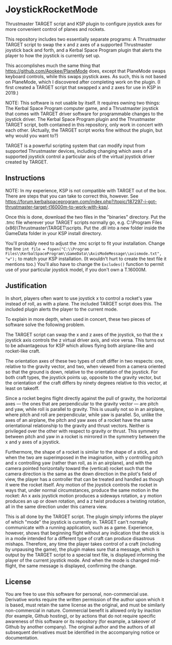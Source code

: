 # JoystickRocketMode
Thrustmaster TARGET script and KSP plugin to configure joystick axes for more convenient control of planes and rockets.

This repository includes two essentially separate programs: A Thrustmaster TARGET script to swap the x and z
axes of a supported Thrustmaster joystick back and forth, and a Kerbal Space Program plugin that alerts the player to
how the joystick is currently set up.

This accomplishes much the same thing that https://github.com/Apokee/PlaneMode does, except that PlaneMode
swaps keyboard controls, while this swaps joystick axes. As such, this is not based on PlaneMode, which I discovered
after completing work on the plugin. (I first created a TARGET script that swapped x and z axes for use in KSP in 2019.)

NOTE: This software is not usable by itself. It requires owning two things: The Kerbal Space Program computer game,
and a Thrustmaster joystick that comes with TARGET driver software for programmable changes to the joystick driver.
The Kerbal Space Program plugin and the Thrustmaster TARGET script, both contained in this repository, only work in
concert with each other. (Actually, the TARGET script works fine without the plugin, but why would you want to?)

TARGET is a powerful scripting system that can modify input from supported Thrustmaster devices, 
including changing which axes of a supported joystick control a particular axis of the virtual joystick 
driver created by TARGET. 

## Instructions

NOTE: In my experience, KSP is not compatible with TARGET out of the box. There are steps that you can take to correct this, however. See https://forum.kerbalspaceprogram.com/index.php?/topic/187297-i-got-thrustmaster-target-t16000m-to-work-with-ksp/.

Once this is done, download the two files in the "binaries" directory. Put the .tmc file wherever your TARGET scripts normally go, e.g. C:\Program Files (x86)\Thrustmaster\TARGET\scripts. Put the .dll into a new folder inside the GameData folder in your KSP install directory.

You'll probably need to adjust the .tmc script to fit your installation. Change the line
`int file = fopen("C:\\Program Files\\KerbalSpaceProgram\\GameData\\AxisModeMessage\\axismode.txt", "w");`
to match your KSP installation. (It wouldn't hurt to create the text file it mentions too.) You'll also
have to change the `Excludes()` function to permit use of your particular joystick model, if you don't own a T.16000M.

## Justification

In short, players often want to use joystick x to control a rocket's yaw instead of roll, as with a plane.
The included TARGET script does this. The included plugin alerts the player to the current mode. 

To explain in more depth, when used in concert, these two pieces of software solve the following problem.

The TARGET script can swap the x and z axes of the joystick, so
that the x joystick axis controls the z virtual driver axis, and vice versa. This turns out to be 
advantageous for KSP which allows flying both airplane-like and rocket-like craft. 

The orientation axes of these two types of craft differ in two respects: one, relative to the gravity 
vector, and two, when viewed from a camera oriented so that the ground is down, relative to the 
orientation of the joystick. For both craft types, the joystick points up, opposite to the gravity 
vector, but the orientation of the craft differs by ninety degrees relative to this vector, at least on 
takeoff.

Since a rocket begins flight directly against the pull of gravity, the horizontal axes — the ones that 
are perpendicular to the gravity vector — are pitch and yaw, while roll is parallel to gravity. This is 
usually not so in an airplane, where pitch and roll are perpendicular, while yaw is parallel. So, unlike 
the axes of an airplane, the pitch and yaw axes of a rocket have the same orientational relationship to 
the gravity and thrust vectors. Neither is privileged over the other with respect to gravity or thrust. 
This symmetry between pitch and yaw in a rocket is mirrored in the symmetry between the x and y axes of a 
joystick. 

Furthermore, the shape of a rocket is similar to the shape of a stick, and when the two are
superimposed in the imagination, with y controlling pitch and x controlling yaw (rather than roll, as in 
an airplane), and with the camera pointed horizontally toward the (vertical) rocket such that the camera 
direction is the same as the down direction in the pilot's field of view, the player has a controller that 
can be treated and handled as though it were the rocket itself. Any motion of the joystick controls the 
rocket in ways that, under normal circumstances, produce the same motion in the rocket: An x axis joystick
motion produces a sideways rotation, a y motion produces an up or down rotation, and a z twist produces a 
twisting rotation, all in the same direction under this camera view.

This is all done by the TARGET script. The plugin simply informs the player of which "mode" the joystick
is currently in. TARGET can't normally communicate with a running application, such as a game. Experience,
however, shows that beginning flight without any indication that the stick is in a mode intended for a
different type of craft can produce disastrous mishaps. Therefore, any time the player takes control of 
a craft (including by unpausing the game), the plugin makes sure that a message, which is output by the 
TARGET script to a special text file, is displayed informing the player of the current joystick mode. And
when the mode is changed mid-flight, the same message is displayed, confirming the change.

## License

You are free to use this software for personal, non-commercial use. Derivative works require the written permission 
of the author upon which it is based, must retain the same license as the original, and must be similarly 
non-commercial in nature. Commercial benefit is allowed only by inaction (for example, Github hosting), 
or by actions that do not require specific awareness of this software or its repository 
(for example, a takeover of Github by another company). The original author and the authors of all subsequent
derivatives must be identified in the accompanying notice or documentation.
